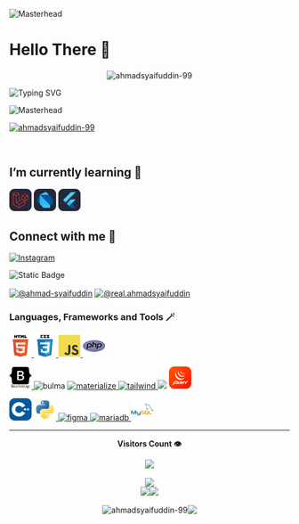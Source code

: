 ![Masterhead](https://github.com/ahmadsyaifuddin-99/ahmadsyaifuddin-99/assets/77381720/6b18dc05-d8fa-4170-88ed-9f5c5ca82ae1)

# Hello There 👋

<!-- Profile View Old -->
<p align="center" ><img align="center" src="https://komarev.com/ghpvc/?username=ahmadsyaifuddin-99&label=Profile%20views&color=0e75b6&style=flat" alt="ahmadsyaifuddin-99" /> </p>

![Typing SVG](https://readme-typing-svg.demolab.com?font=Fira+Code&weight=600&size=22&pause=500&color=7849FF&random=false&width=435&lines=Hi+%F0%9F%91%8B%2C+I'm+Ahmad+Syaifuddin;I'm+Web+Development)

<!-- <img align="middle" alt="coding" width=200 src="https://i.gifer.com/origin/5f/5fdd67c4d50ed3d8337229170131f0ea_w200.gif"/> -->

![Masterhead](https://github.com/ahmadsyaifuddin-99/ahmadsyaifuddin-99/assets/77381720/0e1e1682-7264-426b-bf21-04d27881aa66)

<!-- Profile Stats Tropies -->
<p align="left"> <a href="https://github.com/ryo-ma/github-profile-trophy"><img src="https://github-profile-trophy.vercel.app/?username=ahmadsyaifuddin-99&theme=matrix" alt="ahmadsyaifuddin-99" /></a> </p>

<p align="left"> <a href="https://twitter.com/" target="blank"><img src="https://img.shields.io/twitter/follow/?logo=twitter&style=for-the-badge" alt="" /></a> </p>

## I’m currently learning 🌱

<p align="left"> </a> 
<img src="https://raw.githubusercontent.com/tandpfun/skill-icons/59059d9d1a2c092696dc66e00931cc1181a4ce1f/icons/Laravel-Dark.svg" width="40"> </a> <img src="https://raw.githubusercontent.com/tandpfun/skill-icons/59059d9d1a2c092696dc66e00931cc1181a4ce1f/icons/Dart-Dark.svg" width="40"> <img src="https://raw.githubusercontent.com/tandpfun/skill-icons/59059d9d1a2c092696dc66e00931cc1181a4ce1f/icons/Flutter-Dark.svg" width="40" ></p>

## Connect with me 📲

<p align="left">
<!-- Icon CodePen With Link -->
<!-- Icon Instagram With Link -->

[![Instagram](https://img.shields.io/badge/Instagram-E4405F?style=for-the-badge&logo=instagram&logoColor=white)](https://www.instagram.com/real.ahmadsyaifuddin/)

![Static Badge](https://img.shields.io/badge/Codepen-000?style=for-the-badge&logo=Codepen&logoColor=%23fff&color=%23000&link=https%3A%2F%2Fcodepen.io%2Fahmad-syaifuddin)

<a href="https://codepen.io/ahmad-syaifuddin" target="blank"><img align="center" src="https://raw.githubusercontent.com/rahuldkjain/github-profile-readme-generator/master/src/images/icons/Social/codepen.svg" alt="@ahmad-syaifuddin" height="40" width="40" /></a> <a href="https://instagram.com/real.ahmadsyaifuddin" target="blank"><img align="center" src="https://raw.githubusercontent.com/rahuldkjain/github-profile-readme-generator/master/src/images/icons/Social/instagram.svg" alt="@real.ahmadsyaifuddin" height="40" width="40" /></a>

</p>

<h3 align="left">Languages, Frameworks and Tools 🪄</h3>

<p align="left">  <a href="https://www.w3.org/html/" target="_blank" rel="noreferrer"> <img src="https://raw.githubusercontent.com/devicons/devicon/master/icons/html5/html5-original-wordmark.svg" alt="html5" width="40" height="40"/> </a> <a href="https://www.w3schools.com/css/" target="_blank" rel="noreferrer"> <img src="https://raw.githubusercontent.com/devicons/devicon/master/icons/css3/css3-original-wordmark.svg" alt="css3" width="40" height="40"/> <a href="https://developer.mozilla.org/en-US/docs/Web/JavaScript" target="_blank"> <img src="https://raw.githubusercontent.com/devicons/devicon/master/icons/javascript/javascript-original.svg" alt="javascript" width="40" height="40"/> </a> <a href="https://www.php.net" target="_blank"> <img src="https://raw.githubusercontent.com/devicons/devicon/master/icons/php/php-original.svg" alt="php" width="40" height="40"/> </a> </p>

<p align="left"> <a href="https://getbootstrap.com" target="_blank" rel="noreferrer"> <img src="https://raw.githubusercontent.com/devicons/devicon/master/icons/bootstrap/bootstrap-plain-wordmark.svg" alt="bootstrap" width="40" height="40"/> </a> <img src="https://raw.githubusercontent.com/gilbarbara/logos/804dc257b59e144eaca5bc6ffd16949752c6f789/logos/bulma.svg" alt="bulma" width="40" height="40"/> <a href="https://materializecss.com/" target="_blank" rel="noreferrer"> <img src="https://raw.githubusercontent.com/prplx/svg-logos/5585531d45d294869c4eaab4d7cf2e9c167710a9/svg/materialize.svg" alt="materialize" width="40" height="40"/> </a> <a href="https://tailwindcss.com/" target="_blank"> <img src="https://www.vectorlogo.zone/logos/tailwindcss/tailwindcss-icon.svg" alt="tailwind" width="40" height="40"/> </a> <img src="https://avatars.githubusercontent.com/u/35962841?s=200&v=4" width="40"> 
<img src="https://raw.githubusercontent.com/tandpfun/skill-icons/59059d9d1a2c092696dc66e00931cc1181a4ce1f/icons/JQuery.svg" width="40"> </p>

<p align="left"> <a><img src="https://raw.githubusercontent.com/tandpfun/skill-icons/59059d9d1a2c092696dc66e00931cc1181a4ce1f/icons/CPP.svg" width="40">
<a href="https://www.python.org" target="_blank" rel="noreferrer"> <img src="https://raw.githubusercontent.com/devicons/devicon/master/icons/python/python-original.svg" alt="python" width="40" height="40"/>
<a href="https://www.figma.com/" target="_blank" rel="noreferrer"> <img src="https://www.vectorlogo.zone/logos/figma/figma-icon.svg" alt="figma" width="40" height="40"/> </a> <a href="https://mariadb.org/" target="_blank" rel="noreferrer"> <img src="https://www.vectorlogo.zone/logos/mariadb/mariadb-icon.svg" alt="mariadb" width="40" height="40"/> </a> <a href="https://www.mysql.com/" target="_blank" rel="noreferrer"> <img src="https://raw.githubusercontent.com/devicons/devicon/master/icons/mysql/mysql-original-wordmark.svg" alt="mysql" width="40" height="40"/> </a> </a> </p> <hr>

<div align="center">

<p> <b>Visitors Count 👁️</b> </p>
<p><img src="https://profile-counter.glitch.me/{ahmadsyaifuddin-99}/count.svg" /></p>

</div>

<!-- Graph Gelombang Contributions -->
<div align="center" style="display: flex; flex-wrap: wrap; justify-content: center; align-items: center;">
  <img src="https://github-profile-summary-cards.vercel.app/api/cards/profile-details?username=ahmadsyaifuddin-99&show_icons=true&theme=github_dark">
</div>

<div align="center" style="display: flex; justify-content: center; align-items: center;">

<!-- Bar Graph Commits -->
<img src="https://github-profile-summary-cards.vercel.app/api/cards/productive-time?username=ahmadsyaifuddin-99&show_icons=true&theme=github_dark"/>

<!-- Ahmad Syaifuddin's GitHub stats-->
<img src="https://github-readme-stats.vercel.app/api?username=ahmadsyaifuddin-99&show_icons=true&theme=chartreuse-dark"/>

</div>

<br>

<div align="center" style="display:flex; justify-content: center;">
<!-- Stats Of Streak & Top Languages Used -->
<img src="https://streak-stats.demolab.com/?user=ahmadsyaifuddin-99&theme=github-light" alt="ahmadsyaifuddin-99" /> <img src="https://github-readme-stats.vercel.app/api/top-langs/?username=ahmadsyaifuddin-99&layout=compact"/>

</div>
